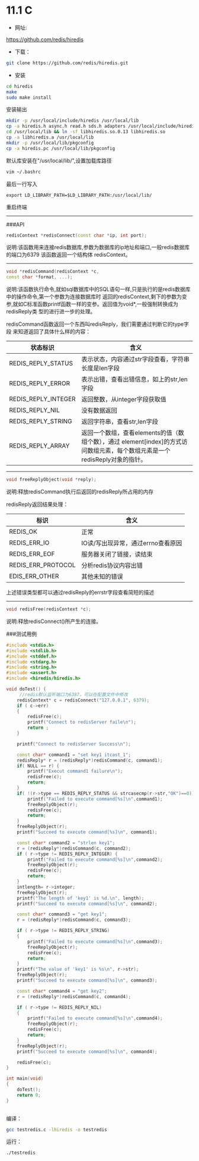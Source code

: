 # 11.1 C


* 网址:  

https://github.com/redis/hiredis

* 下载：

```bash
git clone https://github.com/redis/hiredis.git
```

* 安装

```bash
cd hiredis
make
sudo make install
```

安装输出
```bash
mkdir -p /usr/local/include/hiredis /usr/local/lib
cp -a hiredis.h async.h read.h sds.h adapters /usr/local/include/hiredis cp -a libhiredis.so /usr/local/lib/libhiredis.so.0.13
cd /usr/local/lib && ln -sf libhiredis.so.0.13 libhiredis.so
cp -a libhiredis.a /usr/local/lib
mkdir -p /usr/local/lib/pkgconfig
cp -a hiredis.pc /usr/local/lib/pkgconfig
```
默认库安装在"/usr/local/lib/",设置加载库路径
```bash
vim ~/.bashrc
```
最后一行写入
```
export LD_LIBRARY_PATH=$LD_LIBRARY_PATH:/usr/local/lib/ 
```
重启终端


---


###API


```cpp
redisContext *redisConnect(const char *ip, int port);
```
说明:该函数用来连接redis数据库,参数为数据库的ip地址和端口,一般redis数据库的端口为6379 该函数返回一个结构体 redisContext。


---

```cpp
void *redisCommand(redisContext *c, 
const char *format, ...);
```
说明:该函数执行命令,就如sql数据库中的SQL语句一样,只是执行的是redis数据库中的操作命令,第一个参数为连接数据库时 返回的redisContext,剩下的参数为变参,就如C标准函数printf函数一样的变参。返回值为void*,一般强制转换成为redisReply类 型的进行进一步的处理。

redisCommand函数返回一个东西叫redisReply，我们需要通过判断它的type字段
来知道返回了具体什么样的内容：

| 状态标识| 含义 |
| -- | -- |
| REDIS_REPLY_STATUS  |表示状态，内容通过str字段查看，字符串长度是len字段 |
| REDIS_REPLY_ERROR |表示出错，查看出错信息，如上的str,len字段 |
| REDIS_REPLY_INTEGER | 返回整数，从integer字段获取值|
| REDIS_REPLY_NIL | 没有数据返回 |
| REDIS_REPLY_STRING | 返回字符串，查看str,len字段 |
| REDIS_REPLY_ARRAY | 返回一个数组，查看elements的值（数组个数），通过                             element[index]的方式访问数组元素，每个数组元素是一个redisReply对象的指针。 |


---

```cpp
void freeReplyObject(void *reply);
```
说明:释放redisCommand执行后返回的redisReply所占用的内存

redisReply返回结果处理：

|标识|含义 |
| -- | -- |
| REDIS_OK | 正常 |
| REDIS_ERR_IO| IO读/写出现异常，通过errno查看原因 |
| REDIS_ERR_EOF | 服务器关闭了链接，读结束 |
| REDIS_ERR_PROTOCOL |分析redis协议内容出错 |
| EDIS_ERR_OTHER| 其他未知的错误 |

上述错误类型都可以通过redisReply的errstr字段查看简短的描述

---

```cpp
void redisFree(redisContext *c);
```

说明:释放redisConnect()所产生的连接。

###测试用例
```cpp
#include <stdio.h>
#include <stdlib.h> 
#include <stddef.h> 
#include <stdarg.h> 
#include <string.h> 
#include <assert.h> 
#include <hiredis/hiredis.h>

void doTest() {
     //redis默认监听端口为6387，可以在配置文件中修改
    redisContext* c = redisConnect("127.0.0.1", 6379);
    if ( c->err)
    {
        redisFree(c);
        printf("Connect to redisServer faile\n"); 
        return ;
    }

    printf("Connect to redisServer Success\n");

    const char* command1 = "set key1 itcast_1"; 
    redisReply* r = (redisReply*)redisCommand(c, command1);
    if( NULL == r) {
        printf("Execut command1 failure\n"); 
        redisFree(c);
        return;
    }
    if( !(r->type == REDIS_REPLY_STATUS && strcasecmp(r->str,"OK")==0)) {
        printf("Failed to execute command[%s]\n",command1); 
        freeReplyObject(r);
        redisFree(c);
        return;
    }
    freeReplyObject(r);
    printf("Succeed to execute command[%s]\n", command1);

    const char* command2 = "strlen key1";
    r = (redisReply*)redisCommand(c, command2); 
    if ( r->type != REDIS_REPLY_INTEGER) {
        printf("Failed to execute command[%s]\n",command2); 
        freeReplyObject(r);
        redisFree(c);
        return;
    }
    intlength= r->integer;
    freeReplyObject(r);
    printf("The length of 'key1' is %d.\n", length); 
    printf("Succeed to execute command[%s]\n", command2);

    const char* command3 = "get key1";
    r = (redisReply*)redisCommand(c, command3); 

    if ( r->type != REDIS_REPLY_STRING)
    {
        printf("Failed to execute command[%s]\n",command3); 
        freeReplyObject(r);
        redisFree(c);
        return;
    }
    printf("The value of 'key1' is %s\n", r->str); 
    freeReplyObject(r);
    printf("Succeed to execute command[%s]\n", command3);

    const char* command4 = "get key2";
    r = (redisReply*)redisCommand(c, command4); 

    if ( r->type != REDIS_REPLY_NIL)
    {
        printf("Failed to execute command[%s]\n",command4); 
        freeReplyObject(r);
        redisFree(c);
        return;
    }
    freeReplyObject(r);
    printf("Succeed to execute command[%s]\n", command4);

    redisFree(c); 
}

int main(void)
{
    doTest();
    return 0;
}
    
```

编译：

```bash
gcc testredis.c -lhiredis -o testredis
```

运行：

```bash
./testredis
```
